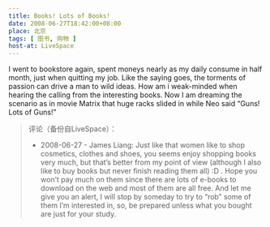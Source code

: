 ```yaml
---
title: Books! Lots of Books!
date: 2008-06-27T18:42:00+08:00
place: 北京
tags: [ 图书, 购物 ]
host-at: LiveSpace
---
```

I went to bookstore again, spent moneys nearly as my daily consume in half month, just when quitting my job. Like the saying goes, the torments of passion can drive a man to wild ideas. How am i weak-minded when hearing the calling from the interesting books. Now I am dreaming the scenario as in movie Matrix that huge racks slided in while Neo said “Guns! Lots of Guns!”

> 评论（备份自LiveSpace）：
>
> * 2008-06-27 - James Liang: Just like that women like to shop cosmetics, clothes and shoes, you seems enjoy shopping books very much, but that’s better from my point of view (although I also like to buy books but never finish reading them all) :D . Hope you won’t pay much on them since there are lots of e-books to download on the web and most of them are all free. And let me give you an alert, I will stop by someday to try to “rob” some of them I’m interested in, so, be prepared unless what you bought are just for your study.
